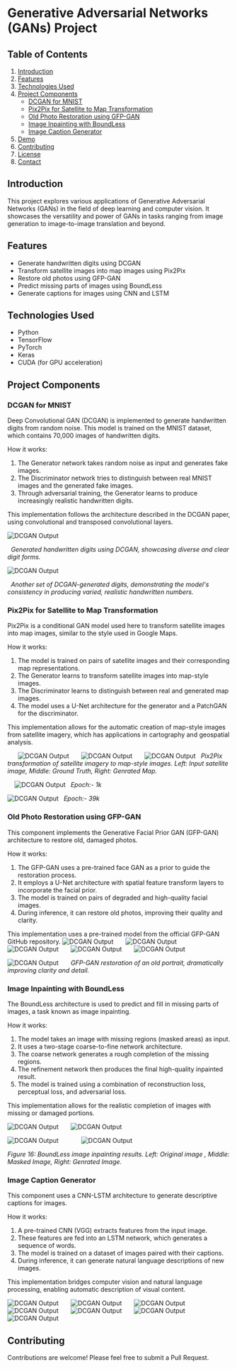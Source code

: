 # Generative Adversarial Networks (GANs) Project

## Table of Contents
1. [Introduction](#introduction)
2. [Features](#features)
3. [Technologies Used](#technologies-used)
4. [Project Components](#project-components)
   - [DCGAN for MNIST](#dcgan-for-mnist)
   - [Pix2Pix for Satellite to Map Transformation](#pix2pix-for-satellite-to-map-transformation)
   - [Old Photo Restoration using GFP-GAN](#old-photo-restoration-using-gfp-gan)
   - [Image Inpainting with BoundLess](#image-inpainting-with-boundless)
   - [Image Caption Generator](#image-caption-generator)
5. [Demo](#demo)
6. [Contributing](#contributing)
7. [License](#license)
8. [Contact](#contact)

## Introduction

This project explores various applications of Generative Adversarial Networks (GANs) in the field of deep learning and computer vision. It showcases the versatility and power of GANs in tasks ranging from image generation to image-to-image translation and beyond.

## Features

- Generate handwritten digits using DCGAN
- Transform satellite images into map images using Pix2Pix
- Restore old photos using GFP-GAN
- Predict missing parts of images using BoundLess
- Generate captions for images using CNN and LSTM

## Technologies Used

- Python
- TensorFlow
- PyTorch
- Keras
- CUDA (for GPU acceleration)

## Project Components

### DCGAN for MNIST

Deep Convolutional GAN (DCGAN) is implemented to generate handwritten digits from random noise. This model is trained on the MNIST dataset, which contains 70,000 images of handwritten digits.

How it works:
1. The Generator network takes random noise as input and generates fake images.
2. The Discriminator network tries to distinguish between real MNIST images and the generated fake images.
3. Through adversarial training, the Generator learns to produce increasingly realistic handwritten digits.

This implementation follows the architecture described in the DCGAN paper, using convolutional and transposed convolutional layers.

![DCGAN Output](./Number%20Genrator/WGAN1.png)

&nbsp;
*Generated handwritten digits using  DCGAN, showcasing diverse and clear digit forms.*
&nbsp;
&nbsp;


![DCGAN Output](./Number%20Genrator/WGAN2.png)

&nbsp;
*Another set of DCGAN-generated digits, demonstrating the model's consistency in producing varied, realistic handwritten numbers.*
&nbsp;
&nbsp;
<!-- ![DCGAN Output](./Number%20Genrator/DCGAN.png) -->
<!-- ![DCGAN Output](./Number%20Genrator/) -->




### Pix2Pix for Satellite to Map Transformation

Pix2Pix is a conditional GAN model used here to transform satellite images into map images, similar to the style used in Google Maps.

How it works:
1. The model is trained on pairs of satellite images and their corresponding map representations.
2. The Generator learns to transform satellite images into map-style images.
3. The Discriminator learns to distinguish between real and generated map images.
4. The model uses a U-Net architecture for the generator and a PatchGAN for the discriminator.

This implementation allows for the automatic creation of map-style images from satellite imagery, which has applications in cartography and geospatial analysis.
<!-- ![DCGAN Output](./Pix2pix/Discriminator.png)
&nbsp;
&nbsp;
&nbsp;
![DCGAN Output](./Pix2pix/genrator.png)
&nbsp;
&nbsp;
&nbsp;
![DCGAN Output](./Pix2pix/model.png) -->
&nbsp;
&nbsp;
&nbsp;
![DCGAN Output](./Pix2pix/result.png)
&nbsp;
&nbsp;
&nbsp;
![DCGAN Output](./Pix2pix/result2.png)
&nbsp;
&nbsp;
&nbsp;
![DCGAN Output](./Pix2pix/result3.png)
&nbsp;
*Pix2Pix transformation of satellite imagery to map-style images. Left: Input satellite image, Middle: Ground Truth, Right: Genrated Map.*

&nbsp;
&nbsp;
![DCGAN Output](./Pix2pix/result_pix2pix_step_0%20(1).png)
&nbsp;
*Epoch:- 1k*
&nbsp;
&nbsp;
<!-- ![DCGAN Output](./Pix2pix/result_pix2pix_step_39000.png) -->
![DCGAN Output](./Pix2pix/Screenshot%20from%202024-07-11%2019-49-29.png)
&nbsp;
*Epoch:- 39k*
&nbsp;
&nbsp;
<!-- ![DCGAN Output](./Pix2pix/Screenshot%20from%202024-07-11%2019-54-48.png) -->

### Old Photo Restoration using GFP-GAN

This component implements the Generative Facial Prior GAN (GFP-GAN) architecture to restore old, damaged photos.

How it works:
1. The GFP-GAN uses a pre-trained face GAN as a prior to guide the restoration process.
2. It employs a U-Net architecture with spatial feature transform layers to incorporate the facial prior.
3. The model is trained on pairs of degraded and high-quality facial images.
4. During inference, it can restore old photos, improving their quality and clarity.

This implementation uses a pre-trained model from the official GFP-GAN GitHub repository.
![DCGAN Output](./GFP-GANPhotoRestoration/results/cmp/1_00.png)
&nbsp;
&nbsp;
&nbsp;
![DCGAN Output](./GFP-GANPhotoRestoration/results/cmp/1_01.png)
&nbsp;
&nbsp;
&nbsp;
![DCGAN Output](./GFP-GANPhotoRestoration/results/cmp/2_00.png)
&nbsp;
&nbsp;
&nbsp;
![DCGAN Output](./GFP-GANPhotoRestoration/results/cmp/2_01.png)
&nbsp;
&nbsp;
&nbsp;
![DCGAN Output](./GFP-GANPhotoRestoration/results/cmp/2_03.png)
&nbsp;
&nbsp;
&nbsp;


![DCGAN Output](./GFP-GANPhotoRestoration/results/cmp/6_00.png)
&nbsp;
&nbsp;
&nbsp;
*GFP-GAN restoration of an old portrait, dramatically improving clarity and detail.*








### Image Inpainting with BoundLess

The BoundLess architecture is used to predict and fill in missing parts of images, a task known as image inpainting.

How it works:
1. The model takes an image with missing regions (masked areas) as input.
2. It uses a two-stage coarse-to-fine network architecture.
3. The coarse network generates a rough completion of the missing regions.
4. The refinement network then produces the final high-quality inpainted result.
5. The model is trained using a combination of reconstruction loss, perceptual loss, and adversarial loss.

This implementation allows for the realistic completion of images with missing or damaged portions.
<!-- ![DCGAN Output](./Boundless/BoundlessTest.jpg) -->
<!-- &nbsp;
&nbsp;
&nbsp; -->

![DCGAN Output](./Boundless/Result.png)
&nbsp;
&nbsp;
&nbsp;
![DCGAN Output](./Boundless/result2.png)
&nbsp;
&nbsp;
&nbsp;

![DCGAN Output](./Boundless/ressult3.png)
&nbsp;
&nbsp;
&nbsp;
&nbsp;
&nbsp;
&nbsp;
![DCGAN Output](./Boundless/result4.png)

*Figure 16: BoundLess image inpainting results. Left: Original image , Middle: Masked Image, Right: Genrated Image.*

<!-- &nbsp;
&nbsp;
&nbsp;
![DCGAN Output](./Boundless/test2.jpeg)
&nbsp;
&nbsp;
&nbsp;
![DCGAN Output](./Boundless/test4.jpeg)
&nbsp;
&nbsp;
&nbsp;
![DCGAN Output](./Boundless/test3.jpeg) -->



### Image Caption Generator

This component uses a CNN-LSTM architecture to generate descriptive captions for images.

How it works:
1. A pre-trained CNN  (VGG) extracts features from the input image.
2. These features are fed into an LSTM network, which generates a sequence of words.
3. The model is trained on a dataset of images paired with their captions.
4. During inference, it can generate natural language descriptions of new images.

This implementation bridges computer vision and natural language processing, enabling automatic description of visual content.

![DCGAN Output](./ImageCaptionGenrator/Results/Screenshot%20from%202024-07-11%2020-45-56.png)
&nbsp;
&nbsp;
&nbsp;
![DCGAN Output](./ImageCaptionGenrator/Results/Screenshot%20from%202024-07-11%2020-46-27.png)
&nbsp;
&nbsp;
&nbsp;
![DCGAN Output](./ImageCaptionGenrator/Results/Screenshot%20from%202024-07-11%2020-46-39.png)
&nbsp;
&nbsp;
&nbsp;
![DCGAN Output](./ImageCaptionGenrator/Results/Screenshot%20from%202024-07-11%2020-46-51.png)
&nbsp;
&nbsp;
&nbsp;
![DCGAN Output](./ImageCaptionGenrator/Results/Screenshot%20from%202024-07-11%2020-47-03.png)
&nbsp;
&nbsp;
&nbsp;
![DCGAN Output](./ImageCaptionGenrator/Results/Screenshot%20from%202024-07-11%2020-47-23.png)
&nbsp;
&nbsp;
&nbsp;
![DCGAN Output](./ImageCaptionGenrator/Results/Screenshot%20from%202024-07-11%2020-47-38.png)






## Contributing

Contributions are welcome! Please feel free to submit a Pull Request.

